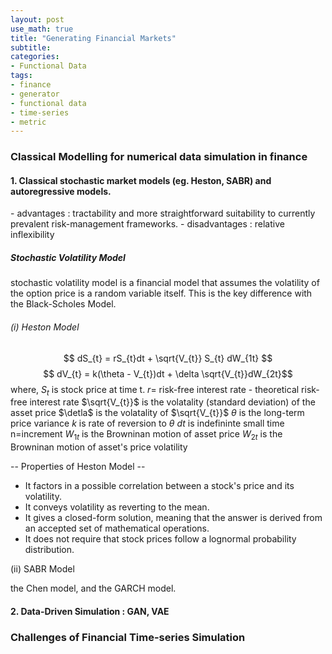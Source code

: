 ```yaml
---
layout: post
use_math: true
title: "Generating Financial Markets"
subtitle: 
categories:
- Functional Data
tags:
- finance
- generator
- functional data
- time-series
- metric
---
```


<h3> Classical Modelling for numerical data simulation in finance </h3>

<h4> 1. Classical stochastic market models (eg. Heston, SABR) and autoregressive models.</h4>
- advantages : tractability and more straightforward suitability to currently prevalent risk-management frameworks.
- disadvantages : relative inflexibility

<h5>Stochastic Volatility Model</h5>
stochastic volatility model is a financial model that assumes the volatility of the option price is a random variable itself. This is the key difference with the Black-Scholes Model.

<h6> (i) Heston Model </h6>

$$ dS_{t} = rS_{t}dt + \sqrt{V_{t}} S_{t} dW_{1t} $$
$$ dV_{t} = k(\theta - V_{t})dt + \delta \sqrt{V_{t}}dW_{2t}$$
where,
$S_{t}$ is stock price at time t.
$r =$ risk-free interest rate - theoretical risk-free interest rate
$\sqrt{V_{t}}$ is the volatality (standard deviation) of the asset price
$\detla$ is the volatality of $\sqrt{V_{t}}$
$\theta$ is the long-term price variance
$k$ is rate of reversion to $\theta$
$dt$ is indefininte small time n=increment
$W_{1t}$ is the Browninan motion of asset price
$W_{2t}$ is the Browninan motion of asset's price volatility


-- Properties of Heston Model --
- It factors in a possible correlation between a stock's price and its volatility.
- It conveys volatility as reverting to the mean.
- It gives a closed-form solution, meaning that the answer is derived from an accepted set of mathematical operations.
- It does not require that stock prices follow a lognormal probability distribution.

<h7> (ii) SABR Model </h7>




the Chen model, and the GARCH model.


<h4> 2. Data-Driven Simulation : GAN, VAE </h4>

<h3> Challenges of Financial Time-series Simulation
